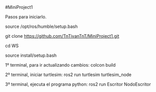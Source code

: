 
#MiniProject1

Pasos para iniciarlo.

source /opt/ros/humble/setup.bash

git clone https://github.com/TnTivanTnT/MiniProject1.git

cd WS

source install/setup.bash

1º terminal, para ir actualizando cambios:
colcon build

2º terminal, iniciar turtlesim:
ros2 run turtlesim turtlesim_node

3º terminal, ejecuta el programa python:
ros2 run Escritor NodoEscritor

